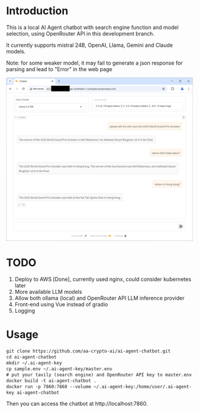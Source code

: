 # Introduction

This is a local AI Agent chatbot with search engine function and model selection, using OpenRouter API in this development branch.

It currently supports mistral 24B, OpenAI, Llama, Gemini and Claude models.

Note: for some weaker model, it may fail to generate a json response for parsing and lead to "Error" in the web page

![Chatbot Demo](demo.png)

# TODO

1. Deploy to AWS [Done], currently used nginx, could consider kubernetes later
2. More available LLM models
3. Allow both ollama (local) and OpenRouter API LLM inference provider
4. Front-end using Vue instead of gradio
5. Logging

# Usage

```
git clone https://github.com/aa-crypto-ai/ai-agent-chatbot.git
cd ai-agent-chatbot
mkdir ~/.ai-agent-key
cp sample.env ~/.ai-agent-key/master.env
# put your tavily (search engine) and OpenRouter API key to master.env
docker build -t ai-agent-chatbot .
docker run -p 7860:7860 --volume ~/.ai-agent-key:/home/user/.ai-agent-key ai-agent-chatbot
```

Then you can access the chatbot at http://localhost:7860.
